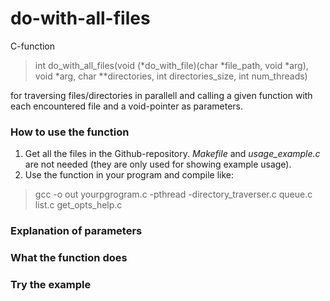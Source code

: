 # do-with-all-files
C-function 

> int do_with_all_files(void (\*do_with_file)(char \*file_path, void \*arg), void \*arg, char \*\*directories, int directories_size, int num_threads)
> 
for traversing files/directories in parallell and calling a given function with each encountered file and a void-pointer as parameters. 

### How to use the function
1. Get all the files in the Github-repository. *Makefile* and *usage_example.c* are not needed (they are only used for showing example usage). 
2. Use the function in your program and compile like:
  > gcc -o out yourpgrogram.c -pthread -directory_traverser.c queue.c list.c get_opts_help.c

### Explanation of parameters


### What the function does

### Try the example
